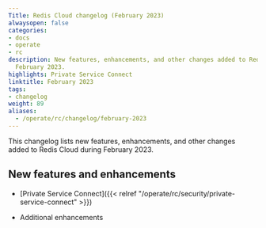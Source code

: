 ```yaml
---
Title: Redis Cloud changelog (February 2023)
alwaysopen: false
categories:
- docs
- operate
- rc
description: New features, enhancements, and other changes added to Redis Cloud during
  February 2023.
highlights: Private Service Connect
linktitle: February 2023
tags:
- changelog
weight: 89
aliases:
  - /operate/rc/changelog/february-2023
---
```


This changelog lists new features, enhancements, and other changes added to Redis Cloud during February 2023.

## New features and enhancements

- [Private Service Connect]({{< relref "/operate/rc/security/private-service-connect" >}})

- Additional enhancements
